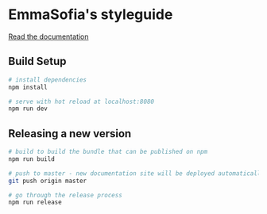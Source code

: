 # EmmaSofia's styleguide

[Read the documentation](https://emmasofia.netlify.com/#/)

## Build Setup

``` bash
# install dependencies
npm install

# serve with hot reload at localhost:8080
npm run dev
```

## Releasing a new version

``` bash
# build to build the bundle that can be published on npm
npm run build

# push to master - new documentation site will be deployed automatically
git push origin master

# go through the release process
npm run release
```
